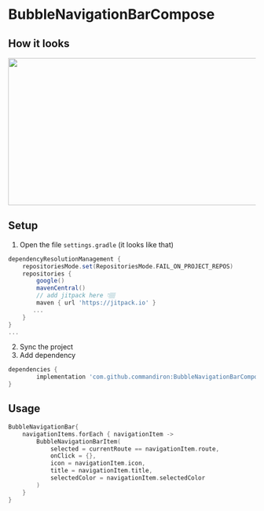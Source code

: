 # BubbleNavigationBarCompose

## How it looks

<img src="https://user-images.githubusercontent.com/50905347/178169542-c3b8a85f-d068-4b51-b595-30365f932dd5.png" width="596" height="300">

## Setup
1. Open the file `settings.gradle` (it looks like that)
```groovy
dependencyResolutionManagement {
    repositoriesMode.set(RepositoriesMode.FAIL_ON_PROJECT_REPOS)
    repositories {
        google()
        mavenCentral()
        // add jitpack here 👇🏽
        maven { url 'https://jitpack.io' }
       ...
    }
} 
...
```
2. Sync the project
3. Add dependency
```groovy
dependencies {
        implementation 'com.github.commandiron:BubbleNavigationBarCompose:1.0'
}
```

## Usage
```kotlin  
BubbleNavigationBar{
    navigationItems.forEach { navigationItem ->
        BubbleNavigationBarItem(
            selected = currentRoute == navigationItem.route,
            onClick = {},
            icon = navigationItem.icon,
            title = navigationItem.title,
            selectedColor = navigationItem.selectedColor
        )
    }
}
```
